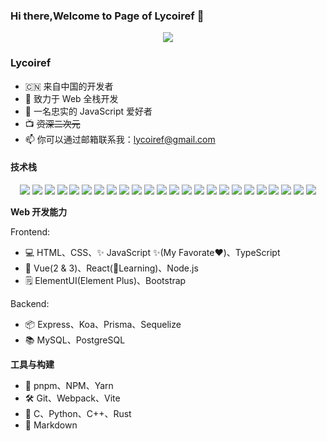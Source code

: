 ### Hi there,Welcome to Page of Lycoiref 👋

<div align="center">
    <a href="https://github.com/anuraghazra/convoychat">
        <img style="margin: auto;" src="https://github-readme-stats.vercel.app/api?username=Lycoiref" />
    </a>
</div>

### Lycoiref

- 🇨🇳 来自中国的开发者
- 📝 致力于 Web 全栈开发
- 🌱 一名忠实的 JavaScript 爱好者
- 📺 ~~资深二次元~~
- 📫 你可以通过邮箱联系我：lycoiref@gmail.com

#### 技术栈

<p align="center">
    <img src="https://img.shields.io/badge/-HTML-E34F26?style=flat-square&logo=HTML5&logoColor=white" />
    <img src="https://img.shields.io/badge/-CSS-1572B6?style=flat-square&logo=CSS3&logoColor=white" />
    <img src="https://img.shields.io/badge/-JavaScript-F7DF1E?style=flat-square&logo=JavaScript&logoColor=white" />
    <img src="https://img.shields.io/badge/-TypeScript-3178C6?style=flat-square&logo=TypeScript&logoColor=white" />
    <img src="https://img.shields.io/badge/-Vue-4FC08D?style=flat-square&logo=Vue.js&logoColor=white" />
    <img src="https://img.shields.io/badge/-React-61DAFB?style=flat-square&logo=React&logoColor=white" />
    <img src="https://img.shields.io/badge/-Node.js-339933?style=flat-square&logo=Node.js&logoColor=white" />
    <img src="https://img.shields.io/badge/-Express-000000?style=flat-square&logo=Express&logoColor=white" />
    <img src="https://img.shields.io/badge/-Koa-339933?style=flat-square&logo=Koa&logoColor=white" />
    <img src="https://img.shields.io/badge/-Prisma-2D3748?style=flat-square&logo=Prisma&logoColor=white" />
    <img src="https://img.shields.io/badge/-Sequelize-52B0E7?style=flat-square&logo=Sequelize&logoColor=white" />
    <img src="https://img.shields.io/badge/-ElementUI-409EFF?style=flat-square&logo=Element&logoColor=white" />
    <img src="https://img.shields.io/badge/-Bootstrap-7952B3?style=flat-square&logo=Bootstrap&logoColor=white" />
    <img src="https://img.shields.io/badge/-PostgreSQL-4169E1?style=flat-square&logo=PostgreSQL&logoColor=white" />
    <img src="https://img.shields.io/badge/-MySQL-4479A1?style=flat-square&logo=MySQL&logoColor=white" />
    <img src="https://img.shields.io/badge/-Git-F05032?style=flat-square&logo=Git&logoColor=white" />
    <img src="https://img.shields.io/badge/-Webpack-8DD6F9?style=flat-square&logo=Webpack&logoColor=white" />
    <img src="https://img.shields.io/badge/-Vite-646CFF?style=flat-square&logo=Vite&logoColor=white" />
    <img src="https://img.shields.io/badge/-Rust-000000?style=flat-square&logo=Rust&logoColor=white" />
    <img src="https://img.shields.io/badge/-C-A8B9CC?style=flat-square&logo=C&logoColor=white" />
    <img src="https://img.shields.io/badge/-Python-3776AB?style=flat-square&logo=Python&logoColor=white" />
    <img src="https://img.shields.io/badge/-C++-00599C?style=flat-square&logo=C%2B%2B&logoColor=white" />
    <img src="https://img.shields.io/badge/-Dart-0175C2?style=flat-square&logo=Dart&logoColor=white" />
    <img src="https://img.shields.io/badge/-Markdown-000000?style=flat-square&logo=Markdown&logoColor=white" />
</p>

**Web 开发能力**

Frontend:

- 💻 HTML、CSS、✨ JavaScript ✨(My Favorate❤️)、TypeScript
- 📱 Vue(2 & 3)、React(📖Learning)、Node.js
- 🗒️ ElementUI(Element Plus)、Bootstrap

Backend:

- 📦 Express、Koa、Prisma、Sequelize
- 📚 MySQL、PostgreSQL

**工具与构建**

- 🧶 pnpm、NPM、Yarn
- 🛠️ Git、Webpack、Vite
- 🧱 C、Python、C++、Rust
- 📝 Markdown

<p align="center">
  
</p>

<!-- #### 维护的项目

- :robot:[Chiya](https://github.com/Lycoiref/Chiya)
- :robot:[Chiya_External](https://github.com/Lycoiref/Chiya_External)
- :dart: [HelloWorld](https://github.com/HDU-HelloWorld/HelloWorld) -->
